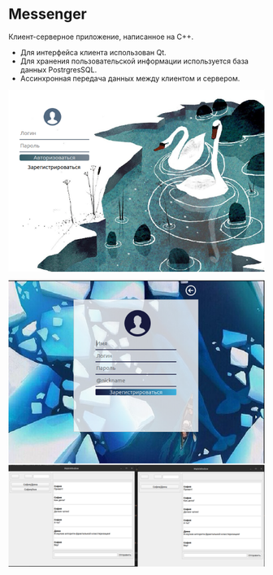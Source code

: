 # Messenger
Клиент-серверное приложение, написанное на С++.

  - Для интерфейса клиента использован Qt.
  - Для хранения пользовательской информации используется база данных PostrgresSQL. 
  - Ассинхронная передача данных между клиентом и сервером.



![Иллюстрация к проекту](https://github.com/SofiHaku/Messenger/blob/network/Asserts/img1.png)

![Иллюстрация к проекту](https://github.com/SofiHaku/Messenger/blob/network/Asserts/img2.png)
![Иллюстрация к проекту](https://github.com/SofiHaku/Messenger/blob/network/Asserts/chat.png)

